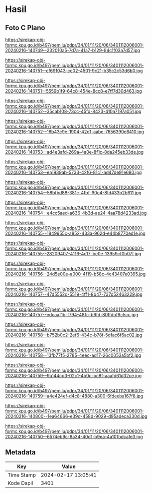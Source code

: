 # Hasil

## Foto C Plano

https://sirekap-obj-formc.kpu.go.id/b497/pemilu/pdpr/34/01/11/20/06/3401112006001-20240216-140749--232010a5-7d7a-41a7-b129-94c1f03a7d57.jpg

https://sirekap-obj-formc.kpu.go.id/b497/pemilu/pdpr/34/01/11/20/06/3401112006001-20240216-140751--cf691043-cc02-4501-9c21-b35c2c53d6b0.jpg

https://sirekap-obj-formc.kpu.go.id/b497/pemilu/pdpr/34/01/11/20/06/3401112006001-20240216-140751--5559b1f9-64c8-454e-8cc8-e7ff7d30d463.jpg

https://sirekap-obj-formc.kpu.go.id/b497/pemilu/pdpr/34/01/11/20/06/3401112006001-20240216-140752--35cab108-73cc-45fd-8423-410a7197a051.jpg

https://sirekap-obj-formc.kpu.go.id/b497/pemilu/pdpr/34/01/11/20/06/3401112006001-20240216-140752--16b43c9e-1904-42d1-aabe-7656390e6410.jpg

https://sirekap-obj-formc.kpu.go.id/b497/pemilu/pdpr/34/01/11/20/06/3401112006001-20240216-140753--ad4e3afd-269a-4a0e-8f1c-8da245eb33de.jpg

https://sirekap-obj-formc.kpu.go.id/b497/pemilu/pdpr/34/01/11/20/06/3401112006001-20240216-140753--ea1939ab-5733-42f6-81c1-ad47de91e690.jpg

https://sirekap-obj-formc.kpu.go.id/b497/pemilu/pdpr/34/01/11/20/06/3401112006001-20240216-140754--58bfbd88-381c-4fbf-90c4-8fd433b2b611.jpg

https://sirekap-obj-formc.kpu.go.id/b497/pemilu/pdpr/34/01/11/20/06/3401112006001-20240216-140754--e4cc5aed-a636-4b3d-ae24-4aa78d4233ad.jpg

https://sirekap-obj-formc.kpu.go.id/b497/pemilu/pdpr/34/01/11/20/06/3401112006001-20240216-140755--1849955c-a852-433a-962d-e44b8770ed1e.jpg

https://sirekap-obj-formc.kpu.go.id/b497/pemilu/pdpr/34/01/11/20/06/3401112006001-20240216-140755--28209407-4116-4c17-be0e-13959cf0b07f.jpg

https://sirekap-obj-formc.kpu.go.id/b497/pemilu/pdpr/34/01/11/20/06/3401112006001-20240216-140756--24d5e00e-a000-4f19-b58c-4c43407e0395.jpg

https://sirekap-obj-formc.kpu.go.id/b497/pemilu/pdpr/34/01/11/20/06/3401112006001-20240216-140757--47d5552d-5519-4ff1-8b47-737d52463229.jpg

https://sirekap-obj-formc.kpu.go.id/b497/pemilu/pdpr/34/01/11/20/06/3401112006001-20240216-140757--edcaaf1b-f794-481c-b6fd-80ffdbf9c5cc.jpg

https://sirekap-obj-formc.kpu.go.id/b497/pemilu/pdpr/34/01/11/20/06/3401112006001-20240216-140758--b752b0c2-2ef6-434c-b78f-5dfac6f6ac02.jpg

https://sirekap-obj-formc.kpu.go.id/b497/pemilu/pdpr/34/01/11/20/06/3401112006001-20240216-140758--13fb77f5-2785-4eec-ad17-26c0053a5bf2.jpg

https://sirekap-obj-formc.kpu.go.id/b497/pemilu/pdpr/34/01/11/20/06/3401112006001-20240216-140759--9a144cd3-02c1-4b0c-bc8f-aaafd61d32ce.jpg

https://sirekap-obj-formc.kpu.go.id/b497/pemilu/pdpr/34/01/11/20/06/3401112006001-20240216-140759--a4e424ef-d4c8-4880-a300-6fdeeba167f8.jpg

https://sirekap-obj-formc.kpu.go.id/b497/pemilu/pdpr/34/01/11/20/06/3401112006001-20240216-140800--1ea64666-e39d-458d-9029-d95adeca330d.jpg

https://sirekap-obj-formc.kpu.go.id/b497/pemilu/pdpr/34/01/11/20/06/3401112006001-20240216-140750--6574eb9c-8a34-40d1-b9ea-4a101bdcafe3.jpg


## Metadata

| Key        | Value               |
| ---------- | ------------------- |
| Time Stamp | 2024-02-17 13:05:41 |
| Kode Dapil | 3401                |



